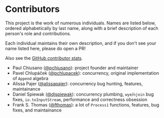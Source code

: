 # Contributors

This project is the work of numerous individuals. Names are listed below, ordered alphabetically by last name, along with a brief description of each person's role and contributions. 

Each individual maintains their own description, and if you don't see your name listed here, please do open a PR!

Also see the [GitHub contributor stats](https://github.com/scalaz/scalaz-stream/graphs/contributors).

- Paul Chiusano ([@pchiusano](https://github.com/pchiusano)): project founder and maintainer
- Pavel Chlupáček ([@pchlupacek](https://github.com/pchlupacek)): concurrency, original implementation of `Append` algebra
- Alissa Pajer ([@alissapajer](https://github.com/alissapajer)): concurrency bug hunting, features, maintainance
- Daniel Spiewak ([@djspiewak](https://github.com/djspiewak)): concurrency plumbing, `wye`/`njoin` bug fixes, `io.toInputStream`, performance and correctness obsession
- Frank S. Thomas ([@fthomas](https://github.com/fthomas)): a lot of `Process1` functions, features, bug fixes, and maintainance
